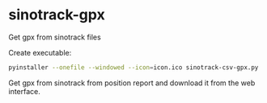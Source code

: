 # sinotrack-gpx
Get gpx from sinotrack files

Create executable:

```bash
pyinstaller --onefile --windowed --icon=icon.ico sinotrack-csv-gpx.py
```


Get gpx from sinotrack from position report and download it from the web interface.
